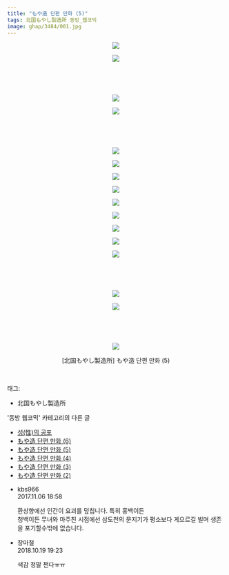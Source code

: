 ```yaml
---
title: "もや造 단편 만화 (5)"
tags: 北国もやし製造所 동방_웹코믹
image: ghap/3484/001.jpg
---
```

<div class="article">
<p style="text-align: center; clear: none; float: none;"><img src="{{ site.nasurl }}/ghap/3484/001.jpg"/></p>
<p style="text-align: center; clear: none; float: none;"><img src="{{ site.nasurl }}/ghap/3484/002.jpg"/></p>
<p style="text-align: center; clear: none; float: none;"><br/></p>
<p style="text-align: center; clear: none; float: none;"><br/></p>
<p style="text-align: center; clear: none; float: none;"><img src="{{ site.nasurl }}/ghap/3484/003.jpg"/></p>
<p style="text-align: center; clear: none; float: none;"><img src="{{ site.nasurl }}/ghap/3484/004.jpg"/></p>
<p style="text-align: center; clear: none; float: none;"><br/></p>
<p style="text-align: center; clear: none; float: none;"><br/></p>
<p style="text-align: center; clear: none; float: none;"><img src="{{ site.nasurl }}/ghap/3484/005.jpg"/></p>
<p style="text-align: center; clear: none; float: none;"><img src="{{ site.nasurl }}/ghap/3484/006.jpg"/></p>
<p style="text-align: center; clear: none; float: none;"><img src="{{ site.nasurl }}/ghap/3484/007.jpg"/></p>
<p style="text-align: center; clear: none; float: none;"><img src="{{ site.nasurl }}/ghap/3484/008.jpg"/></p>
<p style="text-align: center; clear: none; float: none;"><img src="{{ site.nasurl }}/ghap/3484/009.jpg"/></p>
<p style="text-align: center; clear: none; float: none;"><img src="{{ site.nasurl }}/ghap/3484/010.jpg"/></p>
<p style="text-align: center; clear: none; float: none;"><img src="{{ site.nasurl }}/ghap/3484/011.jpg"/></p>
<p style="text-align: center; clear: none; float: none;"><img src="{{ site.nasurl }}/ghap/3484/012.jpg"/></p>
<p style="text-align: center; clear: none; float: none;"><img src="{{ site.nasurl }}/ghap/3484/013.jpg"/></p>
<p style="text-align: center; clear: none; float: none;"><br/></p>
<p style="text-align: center; clear: none; float: none;"><br/></p>
<p style="text-align: center; clear: none; float: none;"><img src="{{ site.nasurl }}/ghap/3484/014.jpg"/></p>
<p style="text-align: center; clear: none; float: none;"><img src="{{ site.nasurl }}/ghap/3484/015.jpg"/></p>
<p style="text-align: center; clear: none; float: none;"><br/></p>
<p style="text-align: center; clear: none; float: none;"><br/></p>
<p style="text-align: center; clear: none; float: none;"><img src="{{ site.nasurl }}/ghap/3484/016.jpg"/></p>
<p style="text-align: center; clear: none; float: none;">[北国もやし製造所] もや造 단편 만화 (5)</p>
<p><br/></p>
</div><div class="tagTrail">
<p>태그: </p>
<ul>
<li>北国もやし製造所</li>
</ul>
</div><div class="another">
<p>'동방 웹코믹' 카테고리의 다른 글</p>
<ul>
<li><a href="/2017-06-24-ghap_3486">성(性)의 공포</a></li>
<li><a href="/2017-06-24-ghap_3485">もや造 단편 만화 (6)</a></li>
<li><a href="/2017-06-24-ghap_3484">もや造 단편 만화 (5)</a></li>
<li><a href="/2017-06-22-ghap_3483">もや造 단편 만화 (4)</a></li>
<li><a href="/2017-06-22-ghap_3482">もや造 단편 만화 (3)</a></li>
<li><a href="/2017-06-22-ghap_3481">もや造 단편 만화 (2)</a></li>
</ul>
</div><div class="cb_module cb_fluid">
<div class="cb_wrt cb_profile">
<div class="comment">
<ul>
<li class="cb_thumb_off" id="comment15124064">
<div class="cb_comment_area">
<div class="cb_info_area">
<div class="cb_section">
<span class="cb_nick_name">kbs966</span>
</div>
<div class="cb_section">
<span class="cb_date">2017.11.06 18:58 </span>
</div>
</div>
<div class="cb_dsc_comment">
<p class="cb_dsc">
											환상향에선 인간이 요괴를 덮칩니다. 특히 홍백이든<br/>
청백이든 무녀와 마주친 시점에선 삼도천의 문지기가 평소보다 게으르길 빌며 생존을 포기할수밖에 없습니다.
										</p>
</div>
</div></li>
<li class="cb_thumb_off" id="comment15358427">
<div class="cb_comment_area">
<div class="cb_info_area">
<div class="cb_section">
<span class="cb_nick_name">장마철</span>
</div>
<div class="cb_section">
<span class="cb_date">2018.10.19 19:23 </span>
</div>
</div>
<div class="cb_dsc_comment">
<p class="cb_dsc">
											색감 정말 쩐다ㅠㅠ 
										</p>
</div>
</div></li>
</ul>
</div>
</div><!-- commentList close -->
</div>